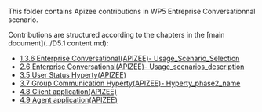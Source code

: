 This folder contains Apizee contributions in WP5 Entreprise Conversationnal scenario.

Contributions are structured according to the chapters in the [main document](../D5.1 content.md):
  * [1.3.6 Enterprise Conversational(APIZEE)- Usage_Scenario_Selection](./ch_1.3.6_Usage_Scenario_Selection/reade.md)
  * [2.6 Enterprise Conversational(APIZEE)- Usage_scenarios_description](./ch_2.6_Usage_scenarios_description/readme.md)
  * [3.5 User Status Hyperty(APIZEE)](./ch_3.5_User_Status_Hyperty/readme.md)
  * [3.7 Group Communication Hyperty(APIZEE)- Hyperty_phase2_name](./ch_3.7_Hyperty_phase2_name/readme.md)
  * [4.8 Client application(APIZEE)](./ch_4.8_Client_application/readme.md)
  * [4.9 Agent application(APIZEE)](./ch_4.9_Agent_application/readme.md)
  
  
